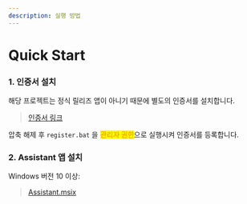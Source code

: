 ```yaml
---
description: 실행 방법
---
```


# Quick Start

### 1. 인증서 설치

해당 프로젝트는 정식 릴리즈 앱이 아니기 때문에 별도의 인증서를 설치합니다.&#x20;

> [인증서 링크](https://github.com/azqazq195/assistant/releases/download/v1.0.5.3/certificate.zip)

압축 해제 후 `register.bat` 을 <mark style="color:orange;">**관리자 권한**</mark>으로 실행시켜 인증서를 등록합니다.

### 2. Assistant 앱 설치

Windows 버전 10 이상:

> [Assistant.msix](https://github.com/azqazq195/assistant/releases/download/v2.0.0.0/assistant.msix)
